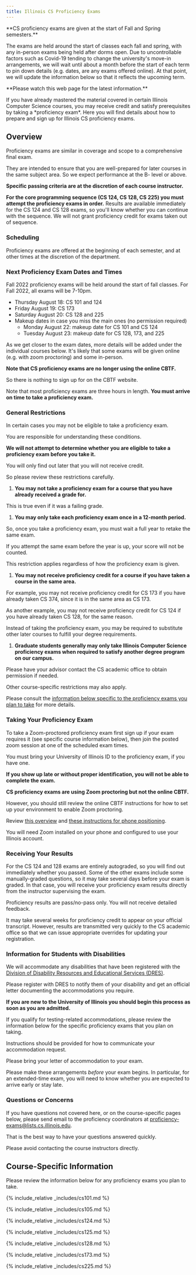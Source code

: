 ```yaml
---
title: Illinois CS Proficiency Exams
---
```


<p class="alert alert-warning" markdown="1">
<!--- -->
**CS proficiency exams are given at the start of Fall and Spring semesters.**
</p><p class="alert alert-warning" markdown="1">
The exams are held around the start of classes each fall and spring, with any in-person exams being held after dorms open.  Due to uncontrollable factors such as Covid-19 tending to change the university's move-in arrangements, we will wait until about a month before the start of each term to pin down details (e.g. dates, are any exams offered online).   At that point, we will update the information below so that it reflects the upcoming term.   

</p><p class="alert alert-warning" markdown="1">
**Please watch this web page for the latest information.**
<!--- -->
</p>

<p class="lead" markdown="1">
<!--- -->
If you have already mastered the material covered in certain Illinois Computer Science
courses, you may receive credit and satisfy prerequisites by taking a
*proficiency exam*.
<!--- -->
Here you will find details about how to prepare and sign up for Illinois CS
proficiency exams.
<!--- -->
</p>

## <a name="overview" class="anchor"></a> Overview

Proficiency exams are similar in coverage and scope to a comprehensive
final exam.
<!--- -->
They are intended to ensure that you are well-prepared for later courses in the
same subject area.   So we expect performance at the B- level or above.
<!--- -->
**Specific passing criteria are at the discretion of each course instructor.**
<!--- -->

**For the core programming sequence (CS 124, CS 128, CS 225) you must attempt
the proficiency exams in order.**
Results are available immediately for the CS 124 and CS 128 exams, so you'll
know whether you can continue with the sequence.
We will not grant proficiency credit for exams taken out of sequence.

### <a name="scheduling" class="anchor"></a> Scheduling

Proficiency exams are offered at the beginning of each semester, and at other
times at the discretion of the department.

### <a name="next" class="anchor"></a> Next Proficiency Exam Dates and Times

Fall 2022 proficiency exams will be held around the start of 
fall classes.   For Fall 2022, all exams will be 7-10pm.

* Thursday August 18:  CS 101 and 124
* Friday August 19:   CS 173
* Saturday August 20:  CS 128 and 225
* Makeup dates in case you miss the main ones (no permission required)
  * Monday August 22:  makeup date for CS 101 and CS 124
  * Tuesday August 23:  makeup date for CS 128, 173, and 225

<!-- -->
As we get closer to the exam dates, more details will be added under the individual courses below.   It's likely that some exams will be given online (e.g. with zoom proctoring) and some in-person.


**Note that CS proficiency exams are no longer using the online CBTF.**
<!-- -->
So there is nothing to sign up for on the CBTF website.


Note that most proficiency exams are three hours in length.   **You must arrive on time to take a proficiency exam.**

### <a name="restrictions" class="anchor"></a> General Restrictions

In certain cases you may not be eligible to take a proficiency exam.
<!--- -->
You are responsible for understanding these conditions.
<!--- -->
**We will not attempt to determine whether you are eligible to take a
proficiency exam before you take it.**
<!--- -->
You will only find out later that you will not receive credit.
<!--- -->
So please review these restrictions carefully.

1. **You may not take a proficiency exam for a course that you have already
received a grade for.**
<!--- -->
This is true even if it was a failing grade.
<!--- -->
1. **You may only take each proficiency exam once in a 12-month period.**
<!--- -->
So, once you take a proficiency exam, you must wait a full year to retake the
same exam.
<!--- -->
If you attempt the same exam before the year is up, your score will not be counted.
<!--- -->
This restriction applies regardless of how the proficiency exam is given.
<!--- -->
1. **You may not receive proficiency credit for a course if you have taken a
course in the same area.**
<!--- -->
For example, you may not receive proficiency credit for CS 173 if you have already
taken CS 374, since it is in the same area as CS 173.
<!--- -->
As another example, you may not receive proficiency credit for CS 124 if you
have already taken CS 128, for the same reason.
<!--- -->
Instead of taking the proficiency exam, you may be required to substitute other
later courses to fulfill your degree requirements.
<!--- -->
1. **Graduate students generally may only take Illinois Computer Science proficiency exams when
required to satisfy another degree program on our campus.**
<!--- -->
Please have your advisor contact the CS academic office to obtain permission if needed.

Other course-specific restrictions may also apply.
<!--- -->
Please consult the [information below specific to the proficiency exams you plan
to take](#courses) for more details.

### <a name="taking" class="anchor"></a> Taking Your Proficiency Exam

To take a Zoom-proctored proficiency exam first sign up if your exam requires
it (see specific course information below), then join the posted zoom
session at
one of the scheduled exam times.
<!---
To take a computer-based proficiency exam you must schedule a time with the
[CBTF](https://cbtf.engr.illinois.edu/).
-->
<!--- -->
You must bring your University of Illinois ID to the proficiency exam, if you
have one.
<!--- -->
**If you show up late or without proper identification, you will not be able to
complete the exam.**

<!--
You may attempt multiple different proficiency exams during one written exam
sitting.

However, each exam period finishes promptly at the times [indicated
above](#next), so you will need to work quickly to complete multiple exams in
the time allotted.
-->

**CS proficiency exams are using Zoom proctoring but not the online CBTF.**
<!--- -->
However, you should still review the online CBTF instructions for how to set up
your environment to enable Zoom proctoring.
<!--- -->
Review [this
overview](https://d1b10bmlvqabco.cloudfront.net/paste/gxtm38rc1kx1l1/63f0a107df4734a1a567e4dce8feac5ae56052402202b8a91b10375ff48b9865/Student_Instructions.pdf)
and [these instructions for phone
positioning](https://d1b10bmlvqabco.cloudfront.net/paste/gxtm38rc1kx1l1/3ce9074b49070335c40d2c0d1365c7edcb39debd5a37755654f7337a62ffc289/How_to_Position_Your_Phone.pdf).
<!--- -->
You will need Zoom installed on your phone and configured to use your Illinois
account.

### <a name="results" class="anchor"></a> Receiving Your Results

For the CS 124 and 128 exams are entirely autograded, so
you will find out immediately whether you passed.   Some of
the other exams include some manually-graded questions,
so it may take several days before your exam is graded.  In
that case,
you will receive your proficiency exam results directly from the instructor
supervising the exam.
<!--- -->

Proficiency results are pass/no-pass only.    You will not receive detailed feedback.

It may take several weeks for proficiency credit to appear on your official transcript.
However, results are transmitted very quickly to the CS academic office so that we can
issue appropriate overrides for updating your registration.

### <a name="disabilities" class="anchor"></a> Information for Students with Disabilities

We will accommodate any disabilities that have been registered with the [Division
of Disability Resources and Educational Services
(DRES)](https://www.disability.illinois.edu/).
<!--- -->
Please register with DRES
to notify them of your disability and get an official letter documenting the accommodations
you require.
<!--- -->
**If you are new to the University of Illinois you should begin this process as
soon as you are admitted.**

If you qualify for testing-related accommodations, please review the
information below for the specific proficiency exams that you plan on taking.
<!--- -->
Instructions should be provided for how to communicate your accommodation
request.
<!--- -->
Please bring your letter of accommodation to your exam.
<!---
Many exams are using the CBTF online proctoring, in which case you should send
your letter of accommodation to [Carleen Sacris](mailto:sacris1@illinois.edu).
-->


Please make these arrangements _before_ your exam begins.    In particular, for an extended-time 
exam, you will need to know whether you are expected to arrive early or stay late.

<!---
You should make arrangements to take your proficiency exam in the DRES testing
center by contacting
<!---
[<code>proficiency&#8209;exams@lists.cs.illinois.edu</code>](mailto:proficiency-exams@lists.cs.illinois.edu).
<!---
In your email be sure to indicate which proficiency exam (or exams) you wish to
take, and include a copy of your DRES letter documenting your accommodations.
-->

### <a name="questions" class="anchor"></a> Questions or Concerns

If you have questions not covered here, or on the course-specific pages below,
please send email to the proficiency coordinators
at [proficiency-exams@lists.cs.illinois.edu](mailto:proficiency-exams@lists.cs.illinois.edu).
<!--- -->
That is the best way to have your questions answered quickly.
<!--- -->
Please avoid contacting the course instructors directly.

## <a name="courses" class="anchor"></a> Course-Specific Information

Please review the information below for any proficiency exams you plan to take.

{% include_relative _includes/cs101.md %}

{% include_relative _includes/cs105.md %}

{% include_relative _includes/cs124.md %}

{% include_relative _includes/cs125.md %}

{% include_relative _includes/cs128.md %}

{% include_relative _includes/cs173.md %}

{% include_relative _includes/cs225.md %}
